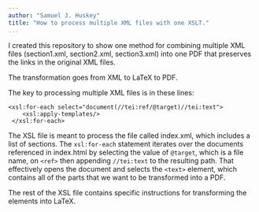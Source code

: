 ```yaml
---
author: "Samuel J. Huskey"
title: "How to process multiple XML files with one XSLT."
...
```


I created this repository to show one method for combining multiple XML files (section1.xml, section2.xml, section3.xml) into one PDF that preserves the links in the original XML files.

The transformation goes from XML to LaTeX to PDF.

The key to processing multiple XML files is in these lines:

```
<xsl:for-each select="document(//tei:ref/@target)//tei:text">
    <xsl:apply-templates/>
 </xsl:for-each>
```

The XSL file is meant to process the file called index.xml, which includes a list of sections. The `xsl:for-each` statement iterates over the documents referenced in index.html by selecting the value of `@target`, which is a file name, on `<ref>` then appending `//tei:text` to the resulting path. That effectively opens the document and selects the `<text>` element, which contains all of the parts that we want to be transformed into a PDF.

The rest of the XSL file contains specific instructions for transforming the elements into LaTeX.
